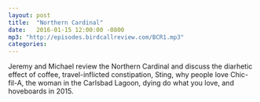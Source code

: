 ```yaml
---
layout: post
title:  "Northern Cardinal"
date:   2016-01-15 12:00:00 -0800
mp3: "http://episodes.birdcallreview.com/BCR1.mp3"
categories: 
---
```


Jeremy and Michael review the Northern Cardinal and discuss the diarhetic effect of coffee, travel-inflicted constipation, Sting, why people love Chic-fil-A, the woman in the Carlsbad Lagoon, dying do what you love, and hoveboards in 2015.

